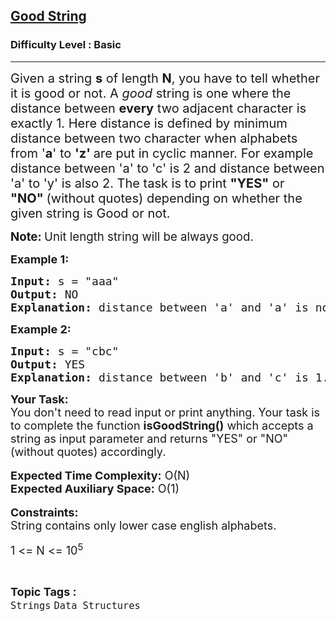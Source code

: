 <h2><a href="https://www.geeksforgeeks.org/problems/good-string5712/1?page=1&difficulty=Basic&sortBy=submissions">Good String</a></h2><h3>Difficulty Level : Basic</h3><hr><div class="problems_problem_content__Xm_eO"><p><span style="font-size: 20px;">Given a string <strong>s</strong>&nbsp;of length&nbsp;<strong>N</strong>,&nbsp;you have to tell whether it is good or not. A&nbsp;<em>good</em>&nbsp;string is one where the distance between <strong>every</strong>&nbsp;two adjacent character is exactly&nbsp;1. Here distance is defined by minimum distance between two character when alphabets from&nbsp;'<strong>a</strong>' to <strong>'z' </strong>are put in cyclic manner. For example distance between 'a' to 'c' is 2 and distance between 'a' to 'y' is also 2. The task is to print <strong>"YES"</strong> or <strong>"NO"&nbsp;</strong>(without quotes) depending on whether the given string is Good or not.</span></p>
<p><strong><span style="font-size: 14pt;">Note: </span></strong><span style="font-size: 14pt;">Unit length string will be always good.</span></p>
<p><span style="font-size: 18px;"><strong>Example 1:</strong></span></p>
<pre><span style="font-size: 18px;"><strong>Input:</strong> s = "aaa"
<strong>Output:</strong> NO
<strong>Explanation:</strong> distance between 'a' and 'a' is not 1.</span></pre>
<p><span style="font-size: 18px;"><strong>Example 2:</strong></span></p>
<pre><span style="font-size: 18px;"><strong>Input:</strong> s = "cbc"
<strong>Output:</strong> YES
<strong>Explanation:</strong> distance between 'b' and 'c' is 1.</span></pre>
<p><span style="font-size: 18px;"><strong>Your Task:&nbsp;&nbsp;</strong><br>You don't need to read input or print anything. Your task is to complete the function&nbsp;<strong>isGoodString()</strong> which accepts a string as input parameter and returns "YES" or "NO" (without quotes) accordingly.&nbsp;</span><br>&nbsp;<br><span style="font-size: 18px;"><strong>Expected Time Complexity:</strong>&nbsp;O(N)<br><strong>Expected Auxiliary Space:</strong>&nbsp;O(1)</span><br>&nbsp;<br><span style="font-size: 18px;"><strong>Constraints:</strong><br>String contains only lower case english alphabets.</span></p>
<p><span style="font-size: 18px;">1 &lt;= N&nbsp;&lt;= 10<sup>5</sup></span></p></div><br><p><span style=font-size:18px><strong>Topic Tags : </strong><br><code>Strings</code>&nbsp;<code>Data Structures</code>&nbsp;